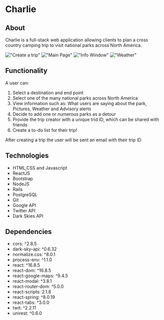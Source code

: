 # Charlie

## About

Charlie is a full-stack web application allowing clients to plan a cross country camping trip to visit national parks across North America. 

!["Create a trip"](https://github.com/ryaaanandrew/final_project/blob/master/Screen%20Shot%202019-04-23%20at%203.18.48%20PM.png?raw=true)
!["Main Page"](https://github.com/ryaaanandrew/final_project/blob/master/Screen%20Shot%202019-04-23%20at%203.24.25%20PM.png)
!["Info Window"](https://github.com/ryaaanandrew/final_project/blob/master/Screen%20Shot%202019-04-23%20at%203.23.11%20PM.png?raw=true)
!["Weather"](https://github.com/ryaaanandrew/final_project/blob/master/Screen%20Shot%202019-04-23%20at%203.23.32%20PM.png?raw=true)

## Functionality
A user can:

1. Select a destination and end point
2. Select one of the many national parks across North America 
3. View information such as: What users are saying about the park, Pictures, Weather and Advisory alerts
4. Decide to add one or numerous parks as a detour
5. Provide the trip creator with a unique trid ID, which can be shared with friends
6. Create a to-do list for their trip!

After creating a trip the user will be sent an email with their trip ID

## Technologies
- HTML,CSS and Javascript
- ReactJS
- Bootstrap
- NodeJS
- Rails
- PostgreSQL
- Git
- Google API
- Twitter API
- Dark Skies API


## Dependencies

- cors: ^2.8.5
- dark-sky-api: ^0.6.32
- normalize.css: ^8.0.1
- process-env: ^1.1.0
- react: ^16.8.5
- react-dom: ^16.8.5
- react-google-maps: ^9.4.5
- react-modal: ^3.8.1
- react-router-dom: ^5.0.0
- react-scripts: 2.1.8
- react-spring: ^8.0.19
- react-tabs: ^3.0.0
- twit: ^2.2.11
- unirest: ^0.6.0

